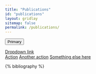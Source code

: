```yaml
---
title: "Publications"
id: "publications"
layout: gridlay
sitemap: false
permalink: /publications/
---
```


<button id="holy" type="button" class="btn btn-primary">Primary</button>

<div class="dropdown">
  <a class="btn btn-secondary dropdown-toggle" href="#" role="button" id="dropdownMenuLink" data-toggle="dropdown" aria-haspopup="true" aria-expanded="false">
    Dropdown link
  </a>

  <div class="dropdown-menu" aria-labelledby="dropdownMenuLink">
    <a class="dropdown-item" href="#">Action</a>
    <a class="dropdown-item" href="#">Another action</a>
    <a class="dropdown-item" href="#">Something else here</a>
  </div>
</div>

{% bibliography %}

<script>
$(document).ready(function() {
    $(".bibliography").addClass("list-group list-group-flush");
    $(".bibliography li").addClass("list-group-item");

    $("#holy").click(function() {
        $(".bib-entry-year-2020").parent().hide();
    });
});
</script>

